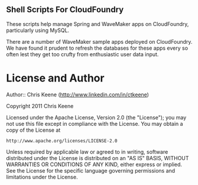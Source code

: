Shell Scripts For CloudFoundry
-----------------------------

These scripts help manage Spring and WaveMaker apps on CloudFoundry, particularly using MySQL.

There are a number of WaveMaker sample apps deployed on CloudFoundry. We have found it prudent to refresh the databases for these apps every so often lest they get too crufty from enthusiastic user data input.
        
License and Author
==================

Author:: Chris Keene (<http://www.linkedin.com/in/ctkeene>)

Copyright 2011 Chris Keene

Licensed under the Apache License, Version 2.0 (the "License");
you may not use this file except in compliance with the License.
You may obtain a copy of the License at

    http://www.apache.org/licenses/LICENSE-2.0

Unless required by applicable law or agreed to in writing, software
distributed under the License is distributed on an "AS IS" BASIS,
WITHOUT WARRANTIES OR CONDITIONS OF ANY KIND, either express or implied.
See the License for the specific language governing permissions and
limitations under the License.